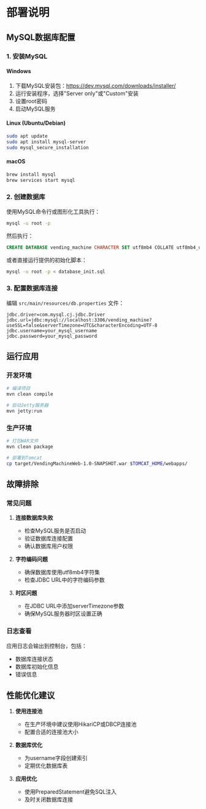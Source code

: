 # 部署说明

## MySQL数据库配置

### 1. 安装MySQL

#### Windows
1. 下载MySQL安装包：https://dev.mysql.com/downloads/installer/
2. 运行安装程序，选择"Server only"或"Custom"安装
3. 设置root密码
4. 启动MySQL服务

#### Linux (Ubuntu/Debian)
```bash
sudo apt update
sudo apt install mysql-server
sudo mysql_secure_installation
```

#### macOS
```bash
brew install mysql
brew services start mysql
```

### 2. 创建数据库

使用MySQL命令行或图形化工具执行：

```bash
mysql -u root -p
```

然后执行：
```sql
CREATE DATABASE vending_machine CHARACTER SET utf8mb4 COLLATE utf8mb4_unicode_ci;
```

或者直接运行提供的初始化脚本：
```bash
mysql -u root -p < database_init.sql
```

### 3. 配置数据库连接

编辑 `src/main/resources/db.properties` 文件：

```properties
jdbc.driver=com.mysql.cj.jdbc.Driver
jdbc.url=jdbc:mysql://localhost:3306/vending_machine?useSSL=false&serverTimezone=UTC&characterEncoding=UTF-8
jdbc.username=your_mysql_username
jdbc.password=your_mysql_password
```

## 运行应用

### 开发环境

```bash
# 编译项目
mvn clean compile

# 启动Jetty服务器
mvn jetty:run
```

### 生产环境

```bash
# 打包WAR文件
mvn clean package

# 部署到Tomcat
cp target/VendingMachineWeb-1.0-SNAPSHOT.war $TOMCAT_HOME/webapps/
```

## 故障排除

### 常见问题

1. **连接数据库失败**
   - 检查MySQL服务是否启动
   - 验证数据库连接配置
   - 确认数据库用户权限

2. **字符编码问题**
   - 确保数据库使用utf8mb4字符集
   - 检查JDBC URL中的字符编码参数

3. **时区问题**
   - 在JDBC URL中添加serverTimezone参数
   - 确保MySQL服务器时区设置正确

### 日志查看

应用日志会输出到控制台，包括：
- 数据库连接状态
- 数据库初始化信息
- 错误信息

## 性能优化建议

1. **使用连接池**
   - 在生产环境中建议使用HikariCP或DBCP连接池
   - 配置合适的连接池大小

2. **数据库优化**
   - 为username字段创建索引
   - 定期优化数据库表

3. **应用优化**
   - 使用PreparedStatement避免SQL注入
   - 及时关闭数据库连接 